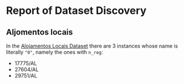 # Report of Dataset Discovery

## Aljomentos locais
In the [Alojamentos Locais Dataset](https://servsig.cm-porto.pt/arcgis/rest/services/OpenData_APD/OpenData_APD/MapServer/35) there are 3 instances whose name is literally `"0"`, namely the ones with `n_reg`:
 * 17775/AL
 * 27604/AL
 * 29751/AL